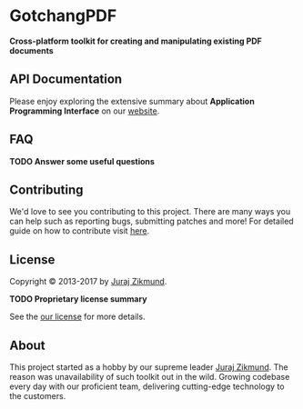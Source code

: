 # GotchangPDF

**Cross-platform toolkit for creating and manipulating existing PDF documents**

## API Documentation

Please enjoy exploring the extensive summary about **Application Programming Interface** on our [website](https://gotchangpdf.com/doc/index.html).

## FAQ

**TODO Answer some useful questions**

## Contributing

We'd love to see you contributing to this project.
There are many ways you can help such as reporting bugs, submitting patches and more!
For detailed guide on how to contribute visit [here](CONTRIBUTING.md).

## License

Copyright &copy; 2013-2017 by 
[Juraj Zikmund](mailto:jur.zikmund@gmail.com).

**TODO Proprietary license summary**

See the [our license](LICENSE.md) for more details.

## About

This project started as a hobby by our supreme leader [Juraj Zikmund](mailto:jur.zikmund@gmail.com).
The reason was unavailability of such toolkit out in the wild.
Growing codebase every day with our proficient team, delivering cutting-edge technology to the customers.